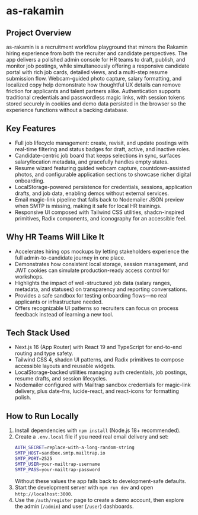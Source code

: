 # as-rakamin

## Project Overview
as-rakamin is a recruitment workflow playground that mirrors the Rakamin hiring experience from both the recruiter and candidate perspectives. The app delivers a polished admin console for HR teams to draft, publish, and monitor job postings, while simultaneously offering a responsive candidate portal with rich job cards, detailed views, and a multi-step resume submission flow. Webcam-guided photo capture, salary formatting, and localized copy help demonstrate how thoughtful UX details can remove friction for applicants and talent partners alike. Authentication supports traditional credentials and passwordless magic links, with session tokens stored securely in cookies and demo data persisted in the browser so the experience functions without a backing database.

## Key Features
- Full job lifecycle management: create, revisit, and update postings with real-time filtering and status badges for draft, active, and inactive roles.
- Candidate-centric job board that keeps selections in sync, surfaces salary/location metadata, and gracefully handles empty states.
- Resume wizard featuring guided webcam capture, countdown-assisted photos, and configurable application sections to showcase richer digital onboarding.
- LocalStorage-powered persistence for credentials, sessions, application drafts, and job data, enabling demos without external services.
- Email magic-link pipeline that falls back to Nodemailer JSON preview when SMTP is missing, making it safe for local HR trainings.
- Responsive UI composed with Tailwind CSS utilities, shadcn-inspired primitives, Radix components, and iconography for an accessible feel.

## Why HR Teams Will Like It
- Accelerates hiring ops mockups by letting stakeholders experience the full admin-to-candidate journey in one place.
- Demonstrates how consistent local storage, session management, and JWT cookies can simulate production-ready access control for workshops.
- Highlights the impact of well-structured job data (salary ranges, metadata, and statuses) on transparency and reporting conversations.
- Provides a safe sandbox for testing onboarding flows—no real applicants or infrastructure needed.
- Offers recognizable UI patterns so recruiters can focus on process feedback instead of learning a new tool.

## Tech Stack Used
- Next.js 16 (App Router) with React 19 and TypeScript for end-to-end routing and type safety.
- Tailwind CSS 4, shadcn UI patterns, and Radix primitives to compose accessible layouts and reusable widgets.
- LocalStorage-backed utilities managing auth credentials, job postings, resume drafts, and session lifecycles.
- Nodemailer configured with Mailtrap sandbox credentials for magic-link delivery, plus date-fns, lucide-react, and react-icons for formatting polish.

## How to Run Locally
1. Install dependencies with `npm install` (Node.js 18+ recommended).
2. Create a `.env.local` file if you need real email delivery and set:
   ```bash
   AUTH_SECRET=replace-with-a-long-random-string
   SMTP_HOST=sandbox.smtp.mailtrap.io
   SMTP_PORT=2525
   SMTP_USER=your-mailtrap-username
   SMTP_PASS=your-mailtrap-password
   ```
   Without these values the app falls back to development-safe defaults.
3. Start the development server with `npm run dev` and open `http://localhost:3000`.
4. Use the `/auth/register` page to create a demo account, then explore the admin (`/admin`) and user (`/user`) dashboards.
